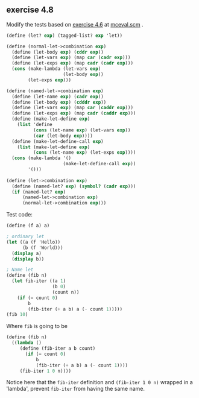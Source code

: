 ## exercise 4.8

Modify the tests based on  [exercise 4.6](4.6.md) at  [mceval.scm](./mceval.scm) .

``` Scheme
(define (let? exp) (tagged-list? exp 'let))

(define (normal-let->combination exp)
  (define (let-body exp) (cddr exp))
  (define (let-vars exp) (map car (cadr exp)))
  (define (let-exps exp) (map cadr (cadr exp)))
  (cons (make-lambda (let-vars exp) 
                     (let-body exp)) 
        (let-exps exp)))

(define (named-let->combination exp)
  (define (let-name exp) (cadr exp))
  (define (let-body exp) (cdddr exp))
  (define (let-vars exp) (map car (caddr exp)))
  (define (let-exps exp) (map cadr (caddr exp)))
  (define (make-let-define exp) 
    (list 'define 
          (cons (let-name exp) (let-vars exp))
          (car (let-body exp))))
  (define (make-let-define-call exp)
    (list (make-let-define exp)
          (cons (let-name exp) (let-exps exp))))
  (cons (make-lambda '()
                     (make-let-define-call exp))
        '()))
                     
(define (let->combination exp)
  (define (named-let? exp) (symbol? (cadr exp)))
  (if (named-let? exp)
      (named-let->combination exp)
      (normal-let->combination exp)))
```      

Test code:

``` Scheme
(define (f a) a)

; ordinary let
(let ((a (f 'Hello))
      (b (f 'World)))
  (display a)
  (display b))

; Name let
(define (fib n)
  (let fib-iter ((a 1)
                 (b 0)
                 (count n))
    (if (= count 0)
        b
        (fib-iter (+ a b) a (- count 1)))))
(fib 10)          
```

Where `fib` is going to be

``` Scheme
(define (fib n)
  ((lambda () 
     (define (fib-iter a b count) 
       (if (= count 0)
           b 
           (fib-iter (+ a b) a (- count 1)))) 
     (fib-iter 1 0 n))))
```

Notice here that the `fib-iter` definition and `(fib-iter 1 0 n)` wrapped in a 'lambda', prevent `fib-iter` from having the same name.

